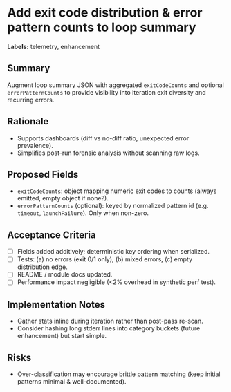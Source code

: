 # Add exit code distribution & error pattern counts to loop summary

**Labels:** telemetry, enhancement

## Summary

Augment loop summary JSON with aggregated `exitCodeCounts` and optional `errorPatternCounts` to provide visibility into iteration exit diversity and recurring errors.

## Rationale

- Supports dashboards (diff vs no-diff ratio, unexpected error prevalence).
- Simplifies post-run forensic analysis without scanning raw logs.

## Proposed Fields

- `exitCodeCounts`: object mapping numeric exit codes to counts (always emitted, empty object if none?).
- `errorPatternCounts` (optional): keyed by normalized pattern id (e.g. `timeout`, `launchFailure`). Only when non-zero.

## Acceptance Criteria

- [ ] Fields added additively; deterministic key ordering when serialized.
- [ ] Tests: (a) no errors (exit 0/1 only), (b) mixed errors, (c) empty distribution edge.
- [ ] README / module docs updated.
- [ ] Performance impact negligible (<2% overhead in synthetic perf test).

## Implementation Notes

- Gather stats inline during iteration rather than post-pass re-scan.
- Consider hashing long stderr lines into category buckets (future enhancement) but start simple.

## Risks

- Over-classification may encourage brittle pattern matching (keep initial patterns minimal & well-documented).
